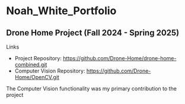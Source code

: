 # Noah_White_Portfolio
## Drone Home Project (Fall 2024 - Spring 2025)
Links
- Project Repository: https://github.com/Drone-Home/drone-home-combined.git
- Computer Vision Repository: https://github.com/Drone-Home/OpenCV.git

The Computer Vision functionality was my primary contribution to the project
